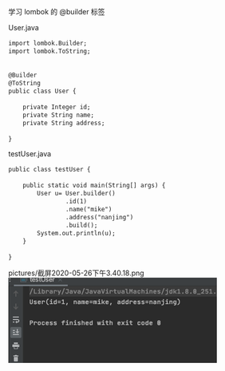 

学习 lombok 的 @builder 标签

User.java

```
import lombok.Builder;
import lombok.ToString;


@Builder
@ToString
public class User {

    private Integer id;
    private String name;
    private String address;

}
```

testUser.java

```
public class testUser {

    public static void main(String[] args) {
        User u= User.builder()
                .id(1)
                .name("mike")
                .address("nanjing")
                .build();
        System.out.println(u);
    }

}
```

pictures/截屏2020-05-26下午3.40.18.png
![1](./../pictures/1.png)

